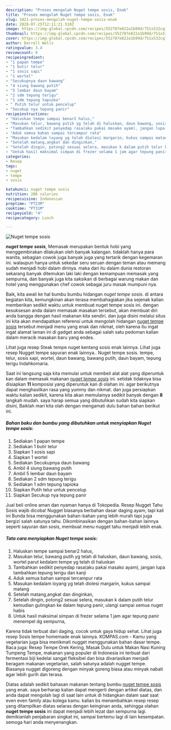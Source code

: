 ```yaml
---
description: "Proses mengolah Nuget tempe sosis, Enak"
title: "Proses mengolah Nuget tempe sosis, Enak"
slug: 1021-proses-mengolah-nuget-tempe-sosis-enak
date: 2020-07-25T12:11:21.510Z
image: https://img-global.cpcdn.com/recipes/552787e822a1b99d/751x532cq70/nuget-tempe-sosis-foto-resep-utama.jpg
thumbnail: https://img-global.cpcdn.com/recipes/552787e822a1b99d/751x532cq70/nuget-tempe-sosis-foto-resep-utama.jpg
cover: https://img-global.cpcdn.com/recipes/552787e822a1b99d/751x532cq70/nuget-tempe-sosis-foto-resep-utama.jpg
author: Darrell Wells
ratingvalue: 3.4
reviewcount: 8
recipeingredient:
- "1 papan tempe"
- "1 butir telur"
- "1 sosis sapi"
- "1 wortel"
- "Secukupnya daun bawang"
- "4 siung bawang putih"
- "5 lembar daun bayam"
- "2 sdm tepung terigu"
- "1 sdm tepung tapioka"
- " Putih telur untuk pencelup"
- "Secukup nya tepung panir"
recipeinstructions:
- "Haluskan tempe sampai benar2 halus,"
- "Masukan telur, bawang putih yg telah di haluskan, daun bawang, sosis, wortel parut kedalam tempe yg telah di haluskan"
- "Tambahkan sedikit penyedap rasa(aku pakai masako ayam), jangan lupa tambahkan tepung terigu dan kanji"
- "Aduk semua bahan sampai tercampur rata"
- "Masukan kedalam loyang yg telah diolesi margarin, kukus sampai matang"
- "Setelah matang,angkat dan dinginkan,"
- "Setelah dingin, potong2 sesuai selera, masukan k dalam putih telur kemudian gulingkan ke dalam tepung panir, ulangi sampai semua nuget habis"
- "Untuk hasil maksimal simpan di frezer selama 1 jam agar tepung panir menempel dg sempurna,"
categories:
- Resep
tags:
- nuget
- tempe
- sosis

katakunci: nuget tempe sosis 
nutrition: 206 calories
recipecuisine: Indonesian
preptime: "PT23M"
cooktime: "PT31M"
recipeyield: "4"
recipecategory: Lunch

---
```



![Nuget tempe sosis](https://img-global.cpcdn.com/recipes/552787e822a1b99d/751x532cq70/nuget-tempe-sosis-foto-resep-utama.jpg)

<b><i>nuget tempe sosis</i></b>, Memasak merupakan bentuk hobi yang menggembirakan dilakukan oleh banyak kalangan. tidaklah hanya para wanita, sebagian cowok juga banyak juga yang tertarik dengan kegemaran ini. walaupun hanya untuk sekedar seru seruan dengan teman atau memang sudah menjadi hobi dalam dirinya. maka dari itu dalam dunia restoran sekarang banyak ditemukan laki laki dengan kemampuan memasak yang sempurna, dan banyak juga kita saksikan di berbagai warung makan dan hotel yang menggunakan chef cowok sebagai juru masak mumpuni nya.

Baik, kita awali ke hal bumbu bumbu hidangan <i>nuget tempe sosis</i>. di antara kegiatan kita, kemungkinan akan terasa membahagiakan jika sejenak kalian memberikan sedikit waktu untuk membuat nuget tempe sosis ini. dengan kesuksesan anda dalam memasak masakan tersebut, akan membuat diri anda bangga dengan hasil makanan kita sendiri. dan juga disini melalui situs ini kita akan mendapatkan referensi untuk mengolah hidangan <u>nuget tempe sosis</u> tersebut menjadi menu yang enak dan nikmat, oleh karena itu ingat ingat alamat laman ini di gadget anda sebagai salah satu pedoman kalian dalam meracik masakan baru yang endes.

Lihat juga resep Steak tempe nuget kentang sosis enak lainnya. Lihat juga resep Nugget tempe sayuran enak lainnya.. Nuget tempe sosis. tempe, telur, sosis sapi, wortel, daun bawang, bawang putih, daun bayam, tepung terigu Indahkomaria.


Saat ini langsung saja kita memulai untuk membeli alat alat yang diperuntuk kan dalam memasak makanan <u><i>nuget tempe sosis</i></u> ini. setidak tidaknya bisa disiapkan <b>11</b> komposisi yang diperuntuk kan di olahan ini. agar berikutnya dapat menghasilkan rasa yang yummy dan nikmat. dan juga persiapkan waktu kalian sedikit, karena kita akan memulainya sedikit banyak dengan <b>8</b> langkah mudah. saya harap semua yang dibutuhkan sudah kita siapkan disini, Baiklah mari kita olah dengan mengamati dulu bahan bahan berikut ini.

<!--inarticleads1-->

##### Bahan baku dan bumbu yang dibutuhkan untuk menyiapkan Nuget tempe sosis:

1. Sediakan 1 papan tempe
1. Sediakan 1 butir telur
1. Siapkan 1 sosis sapi
1. Siapkan 1 wortel
1. Sediakan Secukupnya daun bawang
1. Ambil 4 siung bawang putih
1. Ambil 5 lembar daun bayam
1. Sediakan 2 sdm tepung terigu
1. Sediakan 1 sdm tepung tapioka
1. Siapkan  Putih telur untuk pencelup
1. Siapkan Secukup nya tepung panir


Jual beli online aman dan nyaman hanya di Tokopedia. Resep Nugget Tahu Sosis wajib dicoba! Nugget biasanya berbahan dasar daging ayam, tapi kali ini Bunda bisa menggunakan bahan-bahan yang lebih murah tapi juga bergizi salah satunya tahu. Dikombinasikan dengan bahan-bahan lainnya seperti sayuran dan sosis, membuat menu nugget tahu menjadi lebih enak. 

<!--inarticleads2-->

##### Tata cara menyiapkan Nuget tempe sosis:

1. Haluskan tempe sampai benar2 halus,
1. Masukan telur, bawang putih yg telah di haluskan, daun bawang, sosis, wortel parut kedalam tempe yg telah di haluskan
1. Tambahkan sedikit penyedap rasa(aku pakai masako ayam), jangan lupa tambahkan tepung terigu dan kanji
1. Aduk semua bahan sampai tercampur rata
1. Masukan kedalam loyang yg telah diolesi margarin, kukus sampai matang
1. Setelah matang,angkat dan dinginkan,
1. Setelah dingin, potong2 sesuai selera, masukan k dalam putih telur kemudian gulingkan ke dalam tepung panir, ulangi sampai semua nuget habis
1. Untuk hasil maksimal simpan di frezer selama 1 jam agar tepung panir menempel dg sempurna,


Karena tidak terbuat dari daging, cocok untuk gaya hidup sehat. Lihat juga resep Sosis tempe homemade enak lainnya. KOMPAS.com - Kamu yang vegetarian juga bisa menikmati nugget menggunakan bahan dasar tempe. Baca juga: Resep Tempe Orek Kering, Masak Dulu untuk Makan Nasi Kuning Tumpeng Tempe, makanan yang populer di Indonesia ini terbuat dari fermentasi biji kedelai sangat fleksibel dan bisa divariasikan menjadi beragam makanan vegetarian, salah satunya adalah nugget tempe. Biasanya nugget digoreng dengan minyak goreng biasa atau minyak nabati agar lebih gurih dan terasa. 

Diatas adalah sedikit bahasan makanan tentang bumbu <u>nuget tempe sosis</u> yang enak. saya berharap kalian dapat mengerti dengan artikel diatas, dan anda dapat mengolah lagi di saat lain untuk di hidangkan dalam saat saat even even family atau kolega kamu. kalian bs menambahkan resep resep yang ditampilkan diatas selaras dengan keinginan anda, sehingga olahan <b>nuget tempe sosis</b> ini dapat menjadi lebih lezat dan sempurna lagi. demikianlah penjabaran singkat ini, sampai bertemu lagi di lain kesempatan. semoga hari anda menyenangkan.
